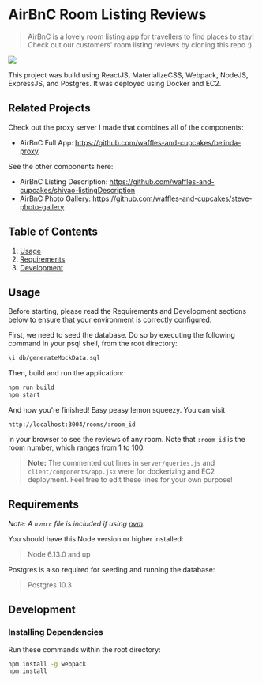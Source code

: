 # AirBnC Room Listing Reviews

> AirBnC is a lovely room listing app for travellers to find places to stay!
> Check out our customers' room listing reviews by cloning this repo :)

![](https://i.imgur.com/hof72nu.png)

This project was build using ReactJS, MaterializeCSS, Webpack, NodeJS, ExpressJS, and Postgres. It was deployed using Docker and EC2.

## Related Projects

Check out the proxy server I made that combines all of the components:
  - AirBnC Full App: https://github.com/waffles-and-cupcakes/belinda-proxy

See the other components here:
  - AirBnC Listing Description: https://github.com/waffles-and-cupcakes/shiyao-listingDescription
  - AirBnC Photo Gallery: https://github.com/waffles-and-cupcakes/steve-photo-gallery

## Table of Contents

1. [Usage](#Usage)
1. [Requirements](#requirements)
1. [Development](#development)

## Usage

Before starting, please read the Requirements and Development sections below to ensure that your environment is correctly configured.

First, we need to seed the database. Do so by executing the following command in your psql shell, from the root directory:
```sh
\i db/generateMockData.sql
```
Then, build and run the application:
```sh
npm run build
npm start
```
And now you're finished! Easy peasy lemon squeezy. You can visit 

`http://localhost:3004/rooms/:room_id` 

in your browser to see the reviews of any room. Note that `:room_id` is the room number, which ranges from 1 to 100.

> **Note:** The commented out lines in  `server/queries.js` and `client/components/app.jsx` were for dockerizing and EC2 deployment. Feel free to edit these lines for your own purpose!

## Requirements

*Note: A `nvmrc` file is included if using [nvm](https://github.com/creationix/nvm).*

You should have this Node version or higher installed:
> Node 6.13.0 and up

Postgres is also required for seeding and running the database:
> Postgres 10.3

## Development

### Installing Dependencies

Run these commands within the root directory:

```sh
npm install -g webpack
npm install
```


